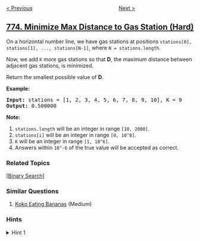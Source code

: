 <!--|This file generated by command(leetcode description); DO NOT EDIT.    |-->
<!--+----------------------------------------------------------------------+-->
<!--|@author    openset <openset.wang@gmail.com>                           |-->
<!--|@link      https://github.com/openset                                 |-->
<!--|@home      https://github.com/openset/leetcode                        |-->
<!--+----------------------------------------------------------------------+-->

[< Previous](https://github.com/openset/leetcode/tree/master/problems/sliding-puzzle "Sliding Puzzle")
　　　　　　　　　　　　　　　　
[Next >](https://github.com/openset/leetcode/tree/master/problems/global-and-local-inversions "Global and Local Inversions")

## [774. Minimize Max Distance to Gas Station (Hard)](https://leetcode.com/problems/minimize-max-distance-to-gas-station "最小化去加油站的最大距离")

<p>On a horizontal number line, we have gas stations at positions <code>stations[0], stations[1], ..., stations[N-1]</code>, where <code>N = stations.length</code>.</p>

<p>Now, we add <code>K</code> more gas stations so that <strong>D</strong>, the maximum distance between adjacent gas stations, is minimized.</p>

<p>Return the smallest possible value of <strong>D</strong>.</p>

<p><strong>Example:</strong></p>

<pre>
<strong>Input:</strong> stations = [1, 2, 3, 4, 5, 6, 7, 8, 9, 10], K = 9
<strong>Output:</strong> 0.500000
</pre>

<p><strong>Note:</strong></p>

<ol>
	<li><code>stations.length</code> will be an integer in range <code>[10, 2000]</code>.</li>
	<li><code>stations[i]</code> will be an integer in range <code>[0, 10^8]</code>.</li>
	<li><code>K</code> will be an integer in range <code>[1, 10^6]</code>.</li>
	<li>Answers within <code>10^-6</code> of the true value will be accepted as correct.</li>
</ol>

### Related Topics
  [[Binary Search](https://github.com/openset/leetcode/tree/master/tag/binary-search/README.md)]

### Similar Questions
  1. [Koko Eating Bananas](https://github.com/openset/leetcode/tree/master/problems/koko-eating-bananas) (Medium)

### Hints
<details>
<summary>Hint 1</summary>
Use a binary search.  We'll binary search the monotone function "possible(D) = can we use K or less gas stations to ensure each adjacent distance between gas stations is at most D?"
</details>
